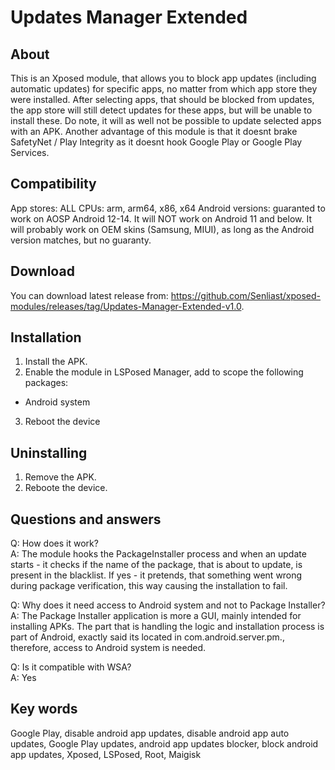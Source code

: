 # Updates Manager Extended  
## About
This is an Xposed module, that allows you to block app updates (including automatic updates) for specific apps, no matter from which app store they were installed. After selecting apps, that should be blocked from updates, the app store will still detect updates for these apps, but will be unable to install these. Do note, it will as well not be possible to update selected apps with an APK. Another advantage of this module is that it doesnt brake SafetyNet / Play Integrity as it doesnt hook Google Play or Google Play Services.



## Compatibility
App stores: ALL
CPUs: arm, arm64, x86, x64
Android versions: guaranted to work on AOSP Android 12-14. It will NOT work on Android 11 and below. It will probably work on OEM skins (Samsung, MIUI), as long as the Android version matches, but no guaranty.



## Download
You can download latest release from: https://github.com/Senliast/xposed-modules/releases/tag/Updates-Manager-Extended-v1.0.



## Installation
1. Install the APK.
2. Enable the module in LSPosed Manager, add to scope the following packages:
 - Android system
3. Reboot the device



## Uninstalling
1. Remove the APK.
2. Reboote the device.



## Questions and answers
Q: How does it work?  
A: The module hooks the PackageInstaller process and when an update starts - it checks if the name of the package, that is about to update, is present in the blacklist. If yes - it pretends, that something went wrong during package verification, this way causing the installation to fail.

Q: Why does it need access to Android system and not to Package Installer?  
A: The Package Installer application is more a GUI, mainly intended for installing APKs. The part that is handling the logic and installation process is part of Android, exactly said its located in com.android.server.pm., therefore, access to Android system is needed.

Q: Is it compatible with WSA?  
A: Yes 



## Key words
Google Play, disable android app updates, disable android app auto updates, Google Play updates, android app updates blocker, block android app updates, Xposed, LSPosed, Root, Maigisk
